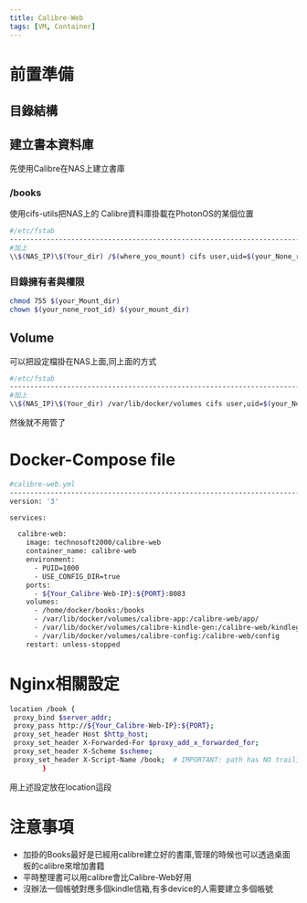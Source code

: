 ```yaml
---
title: Calibre-Web
tags: [VM, Container]
---
```


# 前置準備

## 目錄結構

## 建立書本資料庫

先使用Calibre在NAS上建立書庫

### /books

使用cifs-utils把NAS上的 Calibre資料庫掛載在PhotonOS的某個位置

```bash
#/etc/fstab
--------------------------------------------------------------------------------------------------------------------------------
#加上
\\$(NAS_IP)\$(Your_dir) /$(where_you_mount) cifs user,uid=$(your_None_root_id),rw,noauto,suid,credentials=/root/secret 0 0
```

### 目錄擁有者與權限

```bash
chmod 755 $(your_Mount_dir)
chown $(your_none_root_id) $(your_mount_dir)
```

## Volume

可以把設定檔掛在NAS上面,同上面的方式

```bash
#/etc/fstab
--------------------------------------------------------------------------------------------------------------------------------
#加上
\\$(NAS_IP)\$(Your_dir) /var/lib/docker/volumes cifs user,uid=$(your_None_root_id),rw,noauto,suid,credentials=/root/secret 0 0
```

然後就不用管了

# Docker-Compose file

```bash
#calibre-web.yml
--------------------------------------------------------------------------------------------------------------------------------
version: '3'

services:

  calibre-web:
    image: technosoft2000/calibre-web
    container_name: calibre-web
    environment:
      - PUID=1000
      - USE_CONFIG_DIR=true
    ports:
      - ${Your_Calibre-Web-IP}:${PORT}:8083
    volumes:
      - /home/docker/books:/books
      - /var/lib/docker/volumes/calibre-app:/calibre-web/app/
      - /var/lib/docker/volumes/calibre-kindle-gen:/calibre-web/kindlegen
      - /var/lib/docker/volumes/calibre-config:/calibre-web/config
    restart: unless-stopped

```

# Nginx相關設定

```bash
location /book {
 proxy_bind $server_addr;
 proxy_pass http://${Your_Calibre-Web-IP}:${PORT};
 proxy_set_header Host $http_host;
 proxy_set_header X-Forwarded-For $proxy_add_x_forwarded_for;
 proxy_set_header X-Scheme $scheme;
 proxy_set_header X-Script-Name /book;  # IMPORTANT: path has NO trailing slash
        }
```

用上述設定放在location這段

# 注意事項

* 加掛的Books最好是已經用calibre建立好的書庫,管理的時候也可以透過桌面板的calibre來增加書籍
* 平時整理書可以用calibre會比Calibre-Web好用
* 沒辦法一個帳號對應多個kindle信箱,有多device的人需要建立多個帳號

